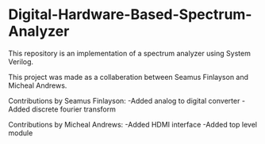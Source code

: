 # Digital-Hardware-Based-Spectrum-Analyzer
This repository is an implementation of a spectrum analyzer using System Verilog.

This project was made as a collaberation between Seamus Finlayson and Micheal Andrews.

Contributions by Seamus Finlayson:
-Added analog to digital converter
-Added discrete fourier transform

Contributions by Micheal Andrews:
-Added HDMI interface
-Added top level module
